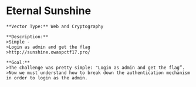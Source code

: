# Eternal Sunshine
	**Vector Type:** Web and Cryptography

	**Description:** 
	>Simple -
	>Login as admin and get the flag
	>http://sunshine.owaspctf17.pro/

	**Goal:** 
	>The challenge was pretty simple: "Login as admin and get the flag”. 
	>Now we must understand how to break down the authentication mechanism in order to login as the admin. 